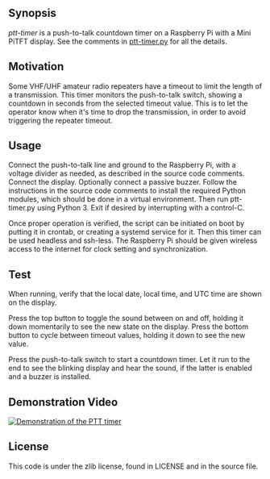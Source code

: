 Synopsis
--------

_ptt-timer_ is a push-to-talk countdown timer on a Raspberry Pi with a Mini
PiTFT display. See the comments in
[ptt-timer.py](https://github.com/4hams/ptt-timer/blob/main/ptt-timer.py) for
all the details.

Motivation
----------

Some VHF/UHF amateur radio repeaters have a timeout to limit the length of a
transmission. This timer monitors the push-to-talk switch, showing a countdown
in seconds from the selected timeout value. This is to let the operator know
when it's time to drop the transmission, in order to avoid triggering the
repeater timeout.

Usage
------------

Connect the push-to-talk line and ground to the Raspberry Pi, with a voltage
divider as needed, as described in the source code comments. Connect the
display. Optionally connect a passive buzzer. Follow the instructions in the
source code comments to install the required Python modules, which should be
done in a virtual environment. Then run ptt-timer.py using Python 3. Exit if
desired by interrupting with a control-C.

Once proper operation is verified, the script can be initiated on boot by
putting it in crontab, or creating a systemd service for it. Then this timer
can be used headless and ssh-less. The Raspberry Pi should be given wireless
access to the internet for clock setting and synchronization.

Test
----

When running, verify that the local date, local time, and UTC time are shown
on the display.

Press the top button to toggle the sound between on and off, holding it down
momentarily to see the new state on the display. Press the bottom button to
cycle between timeout values, holding it down to see the new value.

Press the push-to-talk switch to start a countdown timer. Let it run to the end
to see the blinking display and hear the sound, if the latter is enabled and a
buzzer is installed.

Demonstration Video
-------------------

[![Demonstration of the PTT timer](https://img.youtube.com/vi/vTmkGAvz2g4/0.jpg)](https://www.youtube.com/watch?v=vTmkGAvz2g4)

License
-------

This code is under the zlib license, found in LICENSE and in the source file.
